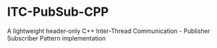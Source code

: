 # ITC-PubSub-CPP
A lightweight header-only C++ Inter-Thread Communication - Publisher Subscriber Pattern implementation
